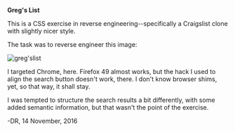 **Greg's List**

This is a CSS exercise in reverse engineering--specifically a Craigslist clone with slightly nicer style.

The task was to reverse engineer this image:

![greg'slist](https://tf-curricula-prod.s3.amazonaws.com/curricula/5b3249003592fc371bac5c6254b50c9c/FEWD-001/v6/assets2/1.5.6_challenge_design_to_code/gregs-list-design-annotated-3.png)

I targeted Chrome, here. Firefox 49 almost works, but the hack I used to align the search button doesn't work, there. I don't know browser shims, yet, so that way, it shall stay.

I was tempted to structure the search results a bit differently, with some added semantic information, but that wasn't the point of the exercise.

-DR,
14 November, 2016
